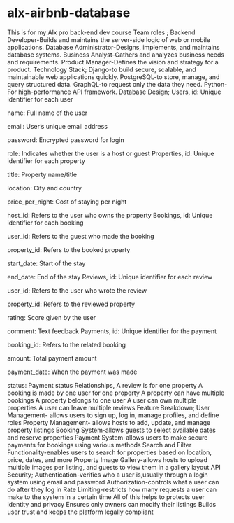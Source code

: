 # alx-airbnb-database
This is for my Alx pro back-end dev course
Team roles ;
Backend Developer-Builds and maintains the server-side logic of web or mobile applications.
Database Administrator-Designs, implements, and maintains database systems.
Business Analyst-Gathers and analyzes business needs and requirements.
Product Manager-Defines the vision and strategy for a product.
Technology Stack;
Django-to build secure, scalable, and maintainable web applications quickly.
PostgreSQL-to store, manage, and query structured data.
GraphQL-to request only the data they need.
Python-For high-performance API framework.
Database Design;
Users,
id: Unique identifier for each user

name: Full name of the user

email: User’s unique email address

password: Encrypted password for login

role: Indicates whether the user is a host or guest
 Properties,
 id: Unique identifier for each property

title: Property name/title

location: City and country

price_per_night: Cost of staying per night

host_id: Refers to the user who owns the property
Bookings,
id: Unique identifier for each booking

user_id: Refers to the guest who made the booking

property_id: Refers to the booked property

start_date: Start of the stay

end_date: End of the stay
Reviews,
id: Unique identifier for each review

user_id: Refers to the user who wrote the review

property_id: Refers to the reviewed property

rating: Score given by the user 

comment: Text feedback
Payments,
id: Unique identifier for the payment

booking_id: Refers to the related booking

amount: Total payment amount

payment_date: When the payment was made

status: Payment status
Relationships,
A review is for one property
A booking is made by one user for one property
A property can have multiple bookings
A property belongs to one user
A user can own multiple properties
A user can leave multiple reviews
Feature Breakdown;
User Management- allows users to sign up, log in, manage profiles, and define roles
Property Management- allows hosts to add, update, and manage property listings
Booking System-allows guests to select available dates and reserve properties
Payment System-allows users to make secure payments for bookings using various methods
Search and Filter Functionality-enables users to search for properties based on location, price, dates, and more
Property Image Gallery-allows hosts to upload multiple images per listing, and guests to view them in a gallery layout
API Security;
Authentication-verifies who a user is,usually through a login system using email and password
Authorization-controls what a user can do after they log in
Rate Limiting-restricts how many requests a user can make to the system in a certain time
All of this helps to protects user identity and privacy
Ensures only owners can modify their listings
Builds user trust and keeps the platform legally compliant
